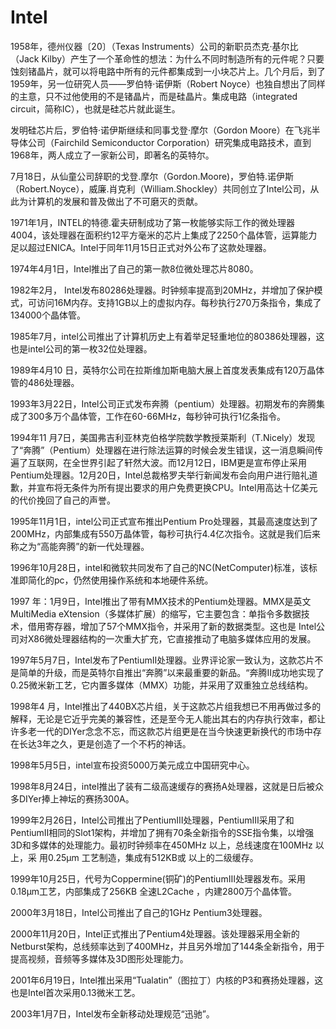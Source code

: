 # Intel

1958年，德州仪器〔20〕（Texas Instruments）公司的新职员杰克·基尔比（Jack Kilby）产生了一个革命性的想法：为什么不同时制造所有的元件呢？只要蚀刻锗晶片，就可以将电路中所有的元件都集成到一小块芯片上。几个月后，到了1959年，另一位研究人员——罗伯特·诺伊斯（Robert Noyce）也独自想出了同样的主意，只不过他使用的不是锗晶片，而是硅晶片。集成电路（integrated circuit，简称IC），也就是硅芯片就此诞生。

发明硅芯片后，罗伯特·诺伊斯继续和同事戈登·摩尔（Gordon Moore）在飞兆半导体公司（Fairchild Semiconductor Corporation）研究集成电路技术，直到1968年，两人成立了一家新公司，即著名的英特尔。

7月18日，从仙童公司辞职的戈登.摩尔（Gordon.Moore)，罗伯特.诺伊斯（Robert.Noyce），威廉.肖克利（William.Shockley）共同创立了Intel公司，从此为计算机的发展和普及做出了不可磨灭的贡献。

1971年1月，INTEL的特德.霍夫研制成功了第一枚能够实际工作的微处理器4004，该处理器在面积约12平方毫米的芯片上集成了2250个晶体管，运算能力足以超过ENICA。Intel于同年11月15日正式对外公布了这款处理器。

1974年4月1日，Intel推出了自己的第一款8位微处理芯片8080。



1982年2月， Intel发布80286处理器。时钟频率提高到20MHz，并增加了保护模式，可访问16M内存。支持1GB以上的虚拟内存。每秒执行270万条指令，集成了134000个晶体管。

1985年7月，intel公司推出了计算机历史上有着举足轻重地位的80386处理器，这也是intel公司的第一枚32位处理器。


1989年4月10 日，英特尔公司在拉斯维加斯电脑大展上首度发表集成有120万晶体管的486处理器。

1993年3月22日，Intel公司正式发布奔腾（pentium）处理器。初期发布的奔腾集成了300多万个晶体管，工作在60-66MHz，每秒钟可执行1亿条指令。

1994年11 月7日，美国弗吉利亚林克伯格学院数学教授莱斯利（T.Nicely）发现了“奔腾”（Pentium）处理器在进行除法运算的时候会发生错误，这一消息瞬间传遍了互联网，在全世界引起了轩然大波。而12月12日，IBM更是宣布停止采用Pentium处理器。12月20日，Intel总裁格罗夫举行新闻发布会向用户进行赔礼道歉，并宣布将无条件为所有提出要求的用户免费更换CPU。Intel用高达十亿美元的代价挽回了自己的声誉。

1995年11月1日，intel公司正式宣布推出Pentium Pro处理器，其最高速度达到了200MHz，内部集成有550万晶体管，每秒可执行4.4亿次指令。这就是我们后来称之为“高能奔腾”的新一代处理器。

1996年10月28日，intel和微软共同发布了自己的NC(NetComputer)标准，该标准即简化的pc，仍然使用操作系统和本地硬件系统。

1997 年：1月9日，Intel推出了带有MMX技术的Pentium处理器。MMX是英文MultiMedia eXtension（多媒体扩展）的缩写，它主要包含：单指令多数据技术，借用寄存器，增加了57个MMX指令，并采用了新的数据类型。这也是 Intel公司对X86微处理器结构的一次重大扩充，它直接推动了电脑多媒体应用的发展。

1997年5月7日，Intel发布了PentiumⅡ处理器。业界评论家一致认为，这款芯片不是简单的升级，而是英特尔自推出“奔腾”以来最重要的新品。“奔腾Ⅱ成功地实现了0.25微米新工艺，它内置多媒体（MMX）功能，并采用了双重独立总线结构。

1998年4 月，Intel推出了440BX芯片组，关于这款芯片组我想已不用再做过多的解释，无论是它近乎完美的兼容性，还是至今无人能出其右的内存执行效率，都让许多老一代的DIYer念念不忘，而这款芯片组更是在当今快速更新换代的市场中存在长达3年之久，更是创造了一个不朽的神话。

1998年5月5日，intel宣布投资5000万美元成立中国研究中心。

1998年8月24日，intel推出了装有二级高速缓存的赛扬A处理器，这就是日后被众多DIYer捧上神坛的赛扬300A。

1999年2月26日，Intel公司推出了PentiumⅢ处理器，PentiumⅢ采用了和PentiumⅡ相同的Slot1架构，并增加了拥有70条全新指令的SSE指令集，以增强3D和多媒体的处理能力。最初时钟频率在450MHz 以上，总线速度在100MHz 以上，采 用0.25μm 工艺制造，集成有512KB或 以上的二级缓存。

1999年10月25日，代号为Coppermine(铜矿)的PentiumⅢ处理器发布。采用0.18μm工艺，内部集成了256KB 全速L2Cache ，内建2800万个晶体管。


2000年3月18日，Intel公司推出了自己的1GHz Pentium3处理器。

2000年11月20日，Intel正式推出了Pentium4处理器。该处理器采用全新的Netburst架构，总线频率达到了400MHz，并且另外增加了144条全新指令，用于提高视频，音频等多媒体及3D图形处理能力。

2001年6月19日，Intel推出采用“Tualatin”（图拉丁）内核的P3和赛扬处理器，这也是Intel首次采用0.13微米工艺。


2003年1月7日，Intel发布全新移动处理规范“迅驰”。

